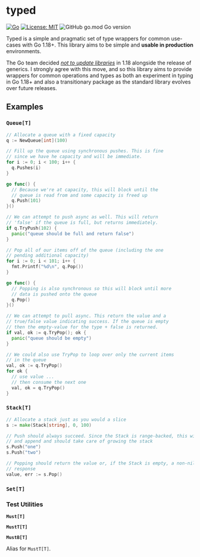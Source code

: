 # typed
[![Go](https://github.com/JohnMurray/typed/actions/workflows/go.yml/badge.svg?branch=main)](https://github.com/JohnMurray/typed/actions/workflows/go.yml)
 [![License: MIT](https://img.shields.io/badge/License-MIT-yellow.svg)](https://opensource.org/licenses/MIT)
 ![GitHub go.mod Go version](https://img.shields.io/github/go-mod/go-version/johnmurray/typed)

Typed is a simple and pragmatic set of type wrappers for common use-cases with Go 1.18+. This library
aims to be simple and __usable in production__ environments.

The Go team decided [_not to update libraries_][no_change] in 1.18 alongside the release of generics.
I strongly agree with this move, and so this library aims to provide wrappers for common operations
and types as both an experiment in typing in Go 1.18+ and also a transitionary package as the standard
library evolves over future releases.


## Examples

### `Queue[T]`

```go
// Allocate a queue with a fixed capacity
q := NewQueue[int](100)

// Fill up the queue using synchronous pushes. This is fine
// since we have he capacity and will be immediate.
for i := 0; i < 100; i++ {
  q.Pushes(i)
}

go func() {
  // Because we're at capacity, this will block until the
  // queue is read from and some capacity is freed up
  q.Push(101)
}()

// We can attempt to push async as well. This will return
// 'false' if the queue is full, but returns immediately.
if q.TryPush(102) {
  panic("queue should be full and return false")
}

// Pop all of our items off of the queue (including the one
// pending additional capacity)
for i := 0; i < 101; i++ {
  fmt.Printf("%d\n", q.Pop())
}

go func() {
  // Popping is also synchronous so this will block until more
  // data is pushed onto the queue
  q.Pop()
}()

// We can attempt to pull async. This return the value and a
// true/false value indicating success. If the queue is empty
// then the empty-value for the type + false is returned.
if val, ok := q.TryPop(); ok {
  panic("queue should be empty")
}

// We could also use TryPop to loop over only the current items
// in the queue
val, ok := q.TryPop()
for ok {
  // use value ...
  // then consume the next one
  val, ok = q.TryPop()
}
```

### `Stack[T]`

```go
// Allocate a stack just as you would a slice
s := make(Stack[string], 0, 100)

// Push should always succeed. Since the Stack is range-backed, this will use
// and append and should take care of growing the stack
s.Push("one")
s.Push("two")

// Popping should return the value or, if the Stack is empty, a non-nil error
// response
value, err := s.Pop()
```

### `Set[T]`

### Test Utilities

__`Must[T]`__

__`MustT[T]`__

__`MustB[T]`__

Alias for `MustT[T]`.


  [no_change]: https://github.com/golang/go/issues/48918